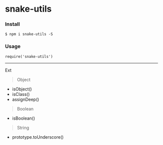 # snake-utils

### Install
```
$ npm i snake-utils -S
```

### Usage
```
require('snake-utils')
```

---

Ext

> Object
- isObject()
- isClass()
- assignDeep()

> Boolean
- isBoolean()

> String
- prototype.toUnderscore()
